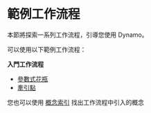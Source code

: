 # 範例工作流程

本節將探索一系列工作流程，引導您使用 Dynamo。

可以使用以下範例工作流程：

**入門工作流程**

* [參數式花瓶](10-1\_getting-started-workflows/1-parametric-vase.md)
* [牽引點](10-1\_getting-started-workflows/2-attractor-points.md)

您也可以使用 [概念索引](10-2\_concept-index.md) 找出工作流程中引入的概念
